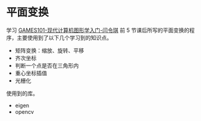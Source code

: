 # 平面变换

学习 [GAMES101-现代计算机图形学入门-闫令琪](https://www.bilibili.com/video/BV1X7411F744) 前 5 节课后所写的平面变换的程序，主要使用到了以下几个学习到的知识点。

* 矩阵变换：缩放、旋转、平移
* 齐次坐标
* 判断一个点是否在三角形内
* 重心坐标插值
* 光栅化

使用到的库。

* eigen
* opencv
